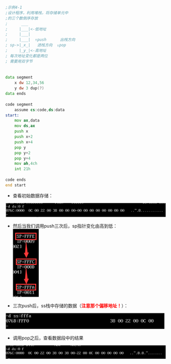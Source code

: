 ```asm
;示例4-1
;设计程序，利用堆栈，将存储单元中
;的三个数倒序存放
; 	   ___
; 	  |___|<-低地址
; 	  |___|
; 	  |___|  ↑push      出栈方向
; sp->|_x_|   进栈方向  ↓pop
; 	  |_y_|<-高地址
; 每次地址变化都是两位
; 需要用双字节


data segment
	x dw 12,34,56
	y dw 3 dup(?)
data ends

code segment
	assume cs:code,ds:data
start:
	mov ax,data
	mov ds,ax 
	push x
	push x+2
	push x+4
	pop y 
	pop y+2
	pop y+4
	mov ah,4ch
	int 21h

code ends
end start
```
+ 查看初始数据存储：

![](初始数据.png)

+ 然后当我们调用push三次后，sp指针变化由高到低：  
![](sp指针变化.png)

+ 三次push后，ss栈中存储的数据（<font color = red>**注意那个偏移地址！**</font>）：

![](查看栈中数据.png)

+ 调用pop之后，查看数据段中的结果

![](逆序结果.png)
